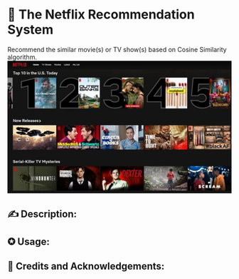 # 🎥 **The Netflix Recommendation System**
Recommend the similar movie(s) or TV show(s) based on Cosine Similarity algorithm.
![cover](materials/cover.jpg)

## ✍ Description:

## ✪ Usage:

## 🔖 Credits and Acknowledgements:




